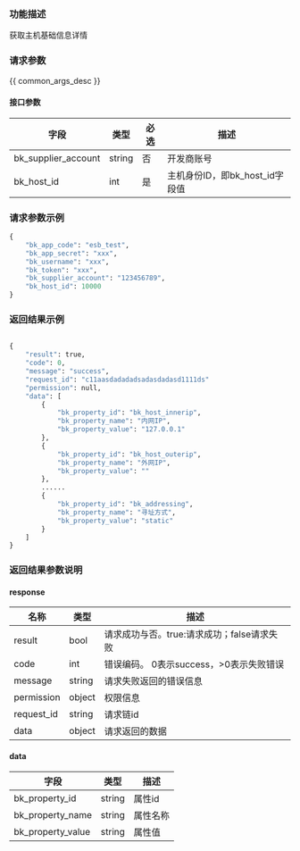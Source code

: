 ### 功能描述

获取主机基础信息详情

### 请求参数

{{ common_args_desc }}

#### 接口参数

| 字段      |  类型      | 必选   |  描述      |
|-----------|------------|--------|------------|
| bk_supplier_account | string     | 否     | 开发商账号 |
| bk_host_id     |  int       | 是     | 主机身份ID，即bk_host_id字段值 |

### 请求参数示例

```python
{
    "bk_app_code": "esb_test",
    "bk_app_secret": "xxx",
    "bk_username": "xxx",
    "bk_token": "xxx",
    "bk_supplier_account": "123456789",
    "bk_host_id": 10000
}
```

### 返回结果示例

```python

{
    "result": true,
    "code": 0,
    "message": "success",
    "request_id": "c11aasdadadadsadasdadasd1111ds"
    "permission": null,
    "data": [
        {
            "bk_property_id": "bk_host_innerip",
            "bk_property_name": "内网IP",
            "bk_property_value": "127.0.0.1"
        },
        {
            "bk_property_id": "bk_host_outerip",
            "bk_property_name": "外网IP",
            "bk_property_value": ""
        },
		......
        {
            "bk_property_id": "bk_addressing",
            "bk_property_name": "寻址方式",
            "bk_property_value": "static"
        }
    ]
}
```

### 返回结果参数说明
#### response

| 名称    | 类型   | 描述                                    |
| ------- | ------ | ------------------------------------- |
| result  | bool   | 请求成功与否。true:请求成功；false请求失败 |
| code    | int    | 错误编码。 0表示success，>0表示失败错误    |
| message | string | 请求失败返回的错误信息                    |
| permission    | object | 权限信息    |
| request_id    | string | 请求链id    |
| data    | object | 请求返回的数据                           |

#### data

| 字段      | 类型      | 描述      |
|-----------|-----------|-----------|
| bk_property_id    | string     | 属性id |
| bk_property_name  | string     | 属性名称 |
| bk_property_value | string     | 属性值 |
